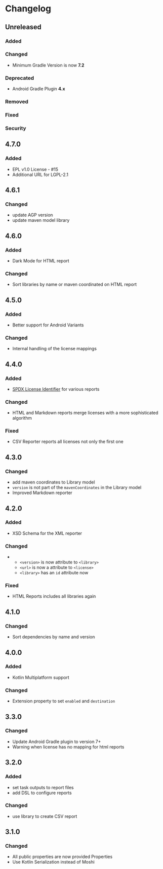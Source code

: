 # Changelog

## Unreleased

### Added

### Changed
* Minimum Gradle Version is now **7.2**

### Deprecated
* Android Gradle Plugin **4.x**

### Removed

### Fixed

### Security

## 4.7.0

### Added
- EPL v1.0 License - #15
- Additional URL for LGPL-2.1

## 4.6.1

### Changed
- update AGP version
- update maven model library

## 4.6.0

### Added
- Dark Mode for HTML report

### Changed
- Sort libraries by name or maven coordinated on HTML report

## 4.5.0

### Added
- Better support for Android Variants

### Changed
- Internal handling of the license mappings

## 4.4.0

### Added
- [SPDX License Identifier](https://spdx.org/licenses/) for various reports

### Changed
- HTML and Markdown reports merge licenses with a more sophisticated algorithm

### Fixed
- CSV Reporter reports all licenses not only the first one

## 4.3.0

### Changed
- add maven coordinates to Library model
- `version` is not part of the `mavenCoordinates` in the Library model
- Improved Markdown reporter

## 4.2.0

### Added
- XSD Schema for the XML reporter

### Changed
- - `<version>` is now attribute to `<library>`
  - `<url>` is now a attribute to `<license>`
  - `<library>` has an `id` attribute now

### Fixed
- HTML Reports includes all libraries again

## 4.1.0

### Changed
- Sort dependencies by name and version

## 4.0.0

### Added
- Kotlin Multiplatform support

### Changed
- Extension property to set `enabled` and `destination`

## 3.3.0

### Changed
- Update Android Gradle plugin to version 7+
- Warning when license has no mapping for html reports

## 3.2.0

### Added
- set task outputs to report files
- add DSL to configure reports

### Changed
- use library to create CSV report

## 3.1.0

### Changed
- All public properties are now provided Properties
- Use Kotlin Serialization instead of Moshi
